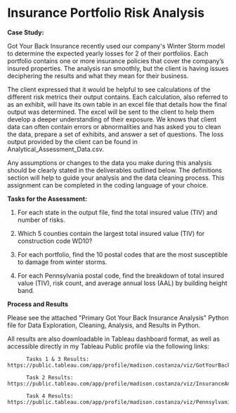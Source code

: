 # Insurance Portfolio Risk Analysis

**Case Study:**

Got Your Back Insurance recently used our company's Winter Storm model to determine the
expected yearly losses for 2 of their portfolios. Each portfolio contains one or more insurance policies
that cover the company’s insured properties. The analysis ran smoothly, but the client is having issues
deciphering the results and what they mean for their business. 

The client expressed that it would be helpful to see calculations of the different risk metrics their output contains. Each calculation, also
referred to as an exhibit, will have its own table in an excel file that details how the final output was
determined. The excel will be sent to the client to help them develop a deeper understanding of their
exposure. We knows that client data can often contain errors or abnormalities and has asked you to
clean the data, prepare a set of exhibits, and answer a set of questions. The loss output provided by the
client can be found in Analytical_Assessment_Data.csv.

Any assumptions or changes to the data you make during this analysis should be clearly stated in the
deliverables outlined below. The definitions section will help to guide your analysis and the data
cleaning process. This assignment can be completed in the coding language of your choice.

**Tasks for the Assessment:**

1. For each state in the output file, find the total insured value (TIV) and number of risks.

2. Which 5 counties contain the largest total insured value (TIV) for construction code WD10?

3. For each portfolio, find the 10 postal codes that are the most susceptible to damage from winter
storms.

4. For each Pennsylvania postal code, find the breakdown of total insured value (TIV), risk count,
and average annual loss (AAL) by building height band.

**Process and Results**

Please see the attached "Primary Got Your Back Insurance Analysis" Python file for Data Exploration, Cleaning, Analysis, and Results in Python.

All results are also downloadable in Tableau dashboard format, as well as accessible directly in my Tableau Public profile via the following links:

          Tasks 1 & 3 Results:  https://public.tableau.com/app/profile/madison.costanza/viz/GotYourBackInsuranceStatePortfolioRiskDashboard/GotYourBackInsuranceStatePortfolioRiskDashboard

          Task 2 Results:  https://public.tableau.com/app/profile/madison.costanza/viz/InsuranceAnalysisWoodFramedPropertyInsuredValues/HighTIVWoodFrameCounties

          Task 4 Results:  https://public.tableau.com/app/profile/madison.costanza/viz/PennsylvaniaWinterStormRiskAnalysis/PennslyvaniaRiskAnalysis
